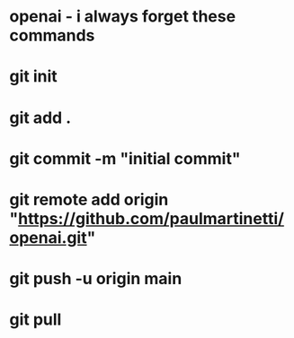 # openai - i always forget these commands
# git init
# git add .
# git commit -m "initial commit"
# git remote add origin "https://github.com/paulmartinetti/openai.git"
# git push -u origin main
# git pull